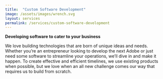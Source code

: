 ```yaml
---
title:  "Custom Software Development"
image: /assets/images/wrench.svg
layout: services
permalink: /services/custom-software-development
---
```

**Developing software to cater to your business**

We love building technologies that are born of unique ideas and needs. Whether you’re an entrepreneur looking to develop the next Adobe or just need some software to streamline your operations, we’ll dive in and make it happen. To create effective and efficient timelines, we use existing products when possible, but we love when an all new challenge comes our way that requires us to build from scratch.